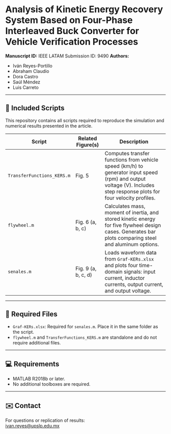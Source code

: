 # Analysis of Kinetic Energy Recovery System Based on Four-Phase Interleaved Buck Converter for Vehicle Verification Processes

**Manuscript ID:** IEEE LATAM Submission ID: 9490 
**Authors:**  
- Iván Reyes-Portillo  
- Abraham Claudio  
- Dora Castro  
- Saúl Méndez  
- Luis Carreto  

---

## 📁 Included Scripts

This repository contains all scripts required to reproduce the simulation and numerical results presented in the article.

| Script | Related Figure(s) | Description |
|--------|-------------------|-------------|
| `TransferFunctions_KERS.m` | Fig. 5 | Computes transfer functions from vehicle speed (km/h) to generator input speed (rpm) and output voltage (V). Includes step response plots for four velocity profiles. |
| `flywheel.m` | Fig. 6 (a, b, c) | Calculates mass, moment of inertia, and stored kinetic energy for five flywheel design cases. Generates bar plots comparing steel and aluminum options. |
| `senales.m` | Fig. 9 (a, b, c, d) | Loads waveform data from `Graf-KERs.xlsx` and plots four time-domain signals: input current, inductor currents, output current, and output voltage. |

---

## 📂 Required Files

- `Graf-KERs.xlsx`: Required for `senales.m`. Place it in the same folder as the script.
- `flywheel.m` and `TransferFunctions_KERS.m` are standalone and do not require additional files.

---

## 💻 Requirements

- MATLAB R2018b or later.
- No additional toolboxes are required.

---

## ✉️ Contact

For questions or replication of results:  
ivan.reyes@upslp.edu.mx
